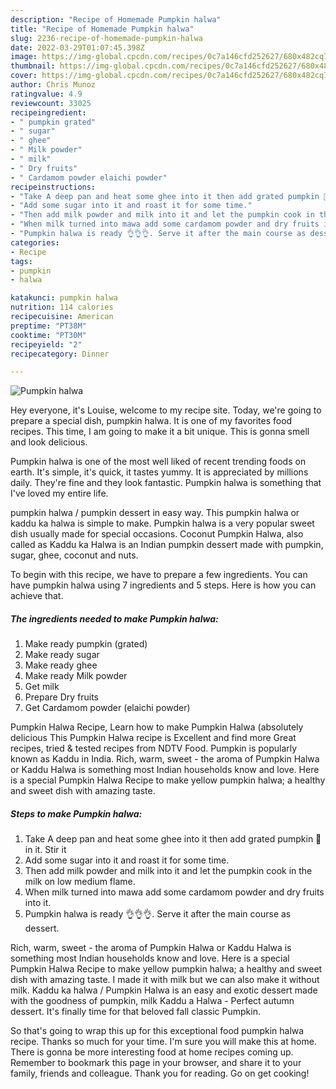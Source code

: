 ```yaml
---
description: "Recipe of Homemade Pumpkin halwa"
title: "Recipe of Homemade Pumpkin halwa"
slug: 2236-recipe-of-homemade-pumpkin-halwa
date: 2022-03-29T01:07:45.398Z
image: https://img-global.cpcdn.com/recipes/0c7a146cfd252627/680x482cq70/pumpkin-halwa-recipe-main-photo.jpg
thumbnail: https://img-global.cpcdn.com/recipes/0c7a146cfd252627/680x482cq70/pumpkin-halwa-recipe-main-photo.jpg
cover: https://img-global.cpcdn.com/recipes/0c7a146cfd252627/680x482cq70/pumpkin-halwa-recipe-main-photo.jpg
author: Chris Munoz
ratingvalue: 4.9
reviewcount: 33025
recipeingredient:
- " pumpkin grated"
- " sugar"
- " ghee"
- " Milk powder"
- " milk"
- " Dry fruits"
- " Cardamom powder elaichi powder"
recipeinstructions:
- "Take A deep pan and heat some ghee into it then add grated pumpkin 🎃 in it. Stir it"
- "Add some sugar into it and roast it for some time."
- "Then add milk powder and milk into it and let the pumpkin cook in the milk on low medium flame."
- "When milk turned into mawa add some cardamom powder and dry fruits into it."
- "Pumpkin halwa is ready 👌👌👌. Serve it after the main course as dessert."
categories:
- Recipe
tags:
- pumpkin
- halwa

katakunci: pumpkin halwa 
nutrition: 114 calories
recipecuisine: American
preptime: "PT38M"
cooktime: "PT30M"
recipeyield: "2"
recipecategory: Dinner

---
```



![Pumpkin halwa](https://img-global.cpcdn.com/recipes/0c7a146cfd252627/680x482cq70/pumpkin-halwa-recipe-main-photo.jpg)

Hey everyone, it's Louise, welcome to my recipe site. Today, we're going to prepare a special dish, pumpkin halwa. It is one of my favorites food recipes. This time, I am going to make it a bit unique. This is gonna smell and look delicious.

Pumpkin halwa is one of the most well liked of recent trending foods on earth. It's simple, it's quick, it tastes yummy. It is appreciated by millions daily. They're fine and they look fantastic. Pumpkin halwa is something that I've loved my entire life.

pumpkin halwa / pumpkin dessert in easy way. This pumpkin halwa or kaddu ka halwa is simple to make. Pumpkin halwa is a very popular sweet dish usually made for special occasions. Coconut Pumpkin Halwa, also called as Kaddu ka Halwa is an Indian pumpkin dessert made with pumpkin, sugar, ghee, coconut and nuts.


To begin with this recipe, we have to prepare a few ingredients. You can have pumpkin halwa using 7 ingredients and 5 steps. Here is how you can achieve that.

<!--inarticleads1-->

##### The ingredients needed to make Pumpkin halwa:

1. Make ready  pumpkin (grated)
1. Make ready  sugar
1. Make ready  ghee
1. Make ready  Milk powder
1. Get  milk
1. Prepare  Dry fruits
1. Get  Cardamom powder (elaichi powder)


Pumpkin Halwa Recipe, Learn how to make Pumpkin Halwa (absolutely delicious This Pumpkin Halwa recipe is Excellent and find more Great recipes, tried &amp; tested recipes from NDTV Food. Pumpkin is popularly known as Kaddu in India. Rich, warm, sweet - the aroma of Pumpkin Halwa or Kaddu Halwa is something most Indian households know and love. Here is a special Pumpkin Halwa Recipe to make yellow pumpkin halwa; a healthy and sweet dish with amazing taste. 

<!--inarticleads2-->

##### Steps to make Pumpkin halwa:

1. Take A deep pan and heat some ghee into it then add grated pumpkin 🎃 in it. Stir it
1. Add some sugar into it and roast it for some time.
1. Then add milk powder and milk into it and let the pumpkin cook in the milk on low medium flame.
1. When milk turned into mawa add some cardamom powder and dry fruits into it.
1. Pumpkin halwa is ready 👌👌👌. Serve it after the main course as dessert.


Rich, warm, sweet - the aroma of Pumpkin Halwa or Kaddu Halwa is something most Indian households know and love. Here is a special Pumpkin Halwa Recipe to make yellow pumpkin halwa; a healthy and sweet dish with amazing taste. I made it with milk but we can also make it without milk. Kaddu ka halwa / Pumpkin Halwa is an easy and exotic dessert made with the goodness of pumpkin, milk Kaddu a Halwa - Perfect autumn dessert. It&#39;s finally time for that beloved fall classic Pumpkin. 

So that's going to wrap this up for this exceptional food pumpkin halwa recipe. Thanks so much for your time. I'm sure you will make this at home. There is gonna be more interesting food at home recipes coming up. Remember to bookmark this page in your browser, and share it to your family, friends and colleague. Thank you for reading. Go on get cooking!
